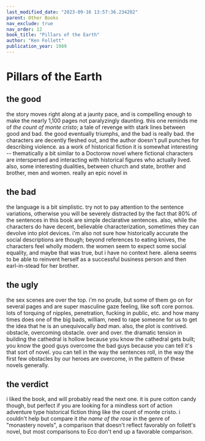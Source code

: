 ```yaml
---
last_modified_date: "2023-09-16 13:57:36.234202"
parent: Other Books
nav_exclude: true
nav_order: 12
book_title: "Pillars of the Earth"
author: "Ken Follett"
publication_year: 1989
---
```


# Pillars of the Earth
## the good
the story moves right along at a jaunty pace, and is compelling enough to make the nearly 1,100 pages not paralyzingly daunting. this one reminds me of _the count of monte cristo_; a tale of revenge with stark lines between good and bad. the good eventually triumphs, and the bad is really bad. the characters are decently fleshed out, and the author doesn't pull punches for describing violence. as a work of historical fiction it is somewhat interesting -- thematically a bit similar to a Doctorow novel where fictional characters are interspersed and interacting with historical figures who actually lived. also, some interesting dualities, between church and state, brother and brother, men and women. really an epic novel in

## the bad
the language is a bit simplistic. try not to pay attention to the sentence variations, otherwise you will be severely distracted by the fact that 80% of the sentences in this book are simple declarative sentences. also, while the characters do have decent, believable characterization, sometimes they can devolve into plot devices. i'm also not sure how historically accurate the social descriptions are though; beyond references to eating knives, the characters feel wholly modern. the women seem to expect some social equality, and maybe that was true, but i have no context here. aliena seems to be able to reinvent herself as a successful business person and then earl-in-stead for her brother.

## the ugly
the sex scenes are over the top. i'm no prude, but some of them go on for several pages and are super masculine gaze feeling, like soft core pornos. lots of torquing of nipples, penetration, fucking in public, etc. and how many times does one of the big bads, william, need to rape someone for us to get the idea that he is an unequivocally _bad_ man. also, the plot is contrived. obstacle, overcoming obstacle. over and over. the dramatic tension in building the cathedral is hollow because you know the cathedral gets built; you know the good guys overcome the bad guys because you can tell it's that sort of novel. you can tell in the way the sentences roll, in the way the first few obstacles by our heroes are overcome, in the pattern of these novels generally.

## the verdict
i liked the book, and will probably read the next one. it is pure cotton candy though, but perfect if you are looking for a mindless sort of action adventure type historical fiction thing like the count of monte cristo. i couldn't help but compare it _the name of the rose_ in the genre of "monastery novels", a comparison that doesn't reflect favorably on follett's novel, but most comparisons to Eco don't end up a favorable comparison.